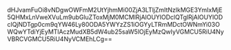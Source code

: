 dHJvamFuOi8vNDgwOWFmM2UtYjhmMi00ZjA3LTljZmItNzlkMGE3YmIxMjE5QHMxLnVweXVuLm9ubGluZToxMjM0MCMlRjAlOUYlODclQTglRjAlOUYlODclQjNDTgp0cm9qYW46Ly80ODA5YWYzZS1iOGYyLTRmMDctOWNmYi03OWQwYTdiYjEyMTlAczMudXB5dW4ub25saW5lOjEyMzQwIyVGMCU5RiU4NyVBRCVGMCU5RiU4NyVCMEhLCg==
